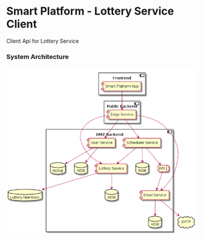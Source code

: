 # Smart Platform - Lottery Service Client

Client Api for Lottery Service

### System Architecture
![System Architecture](https://raw.githubusercontent.com/ProudProgrammer/smart-tools/master/plantuml/system-architecture.png)


